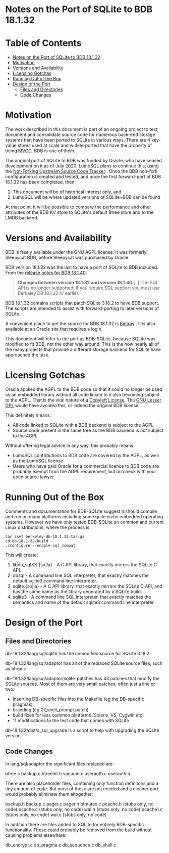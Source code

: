 <!-- Copyright 2020 The LumoSQL Authors, see LICENSES/CC-BY-SA-4.0 -->

<!-- SPDX-License-Identifier: CC-BY-SA-4.0 -->
<!-- SPDX-FileCopyrightText: 2020 The LumoSQL Authors -->
<!-- SPDX-ArtifactOfProjectName: LumoSQL -->
<!-- SPDX-FileType: Documentation -->
<!-- SPDX-FileComment: Original by Dan Shearer, 2020 -->

Notes on the Port of SQLite to BDB 18.1.32
==========================================


Table of Contents
=================

   * [Notes on the Port of SQLite to BDB 18.1.32](#notes-on-the-port-of-sqlite-to-bdb-18132)
   * [Motivation](#motivation)
   * [Versions and Availability](#versions-and-availability)
   * [Licensing Gotchas](#licensing-gotchas)
   * [Running Out of the Box](#running-out-of-the-box)
   * [Design of the Port](#design-of-the-port)
      * [Files and Directories](#files-and-directories)
      * [Code Changes](#code-changes)

# Motivation

The work described in this document is part of an ongoing project to test,
document and consolidate source code for numerous back-end storage systems that
have been ported to SQLite in various ways. There are 4 key-value stores used
at scale and widely-ported that have the property of being
[MVCC](https://en.wikipedia.org/wiki/Multiversion_concurrency_control). BDB is
one of them.

The original port of SQLite to BDB was funded by Oracle, who have ceased development
on it as of July 2020. LumoSQL plans to continue this, using the 
[Not-Forking Upstream Source Code Tracker](./lumo-not-forking.md) . Once the BDB non-fork 
configuration is created and tested, and once the first forward-port of BDB 18.1.32 
has been completed, then:

1. This document will be of historical interest only, and
2. LumoSQL will be where updated versions of SQLite+BDB can be found

At that point, it will be possible to compare the performance and other
attributes of the BDB KV store to SQLite's default Btree store and to the LMDB
backend.

# Versions and Availability

BDB is freely available under the GNU AGPL license. It was formerly Sleepycat
BDB, before Sleepycat was purchased by Oracle. 

BDB version 18.1.32 was the last to have a port of SQLite to BDB included. From
the 
[release notes for BDB 18.1.40](https://download.oracle.com/otndocs/products/berkeleydb/html/changelog_18_1_40.html):

> **Changes between version 18.1.32 and version 18.1.40** [..]
> The SQL API is no longer supported. 
> If you require SQL support you must use Berkeley DB 18.1.32 or earlier. 

BDB 18.1.32 contains scripts that patch SQLite 3.18.2 to have BDB support. The scripts are 
intended to assist with forward-porting to later versions of SQLite.

A convenient place to get the source for BDB 18.1.32 is
[Bintray](https://bintray.com/version/files/homebrew/mirror/berkeley-db/18.1.32)
.  It is also available at an Oracle site that requires a login. 

This document will refer to the port as BDB-SQLite, because SQLite was modified
to fit BDB, not the other way around. This is the how nearly all of the many
projects that provide a different storage backend for SQLite have approached
the task.

# Licensing Gotchas

Oracle applied the AGPL to the BDB code so that it could no longer be used as
an embedded library without all code linked to it also becoming subject to the
AGPL. That is the viral nature of a 
[Copyleft License](https://en.wikipedia.org/wiki/Viral_license). The 
[GNU Lesser GPL](https://en.wikipedia.org/wiki/GNU_Lesser_General_Public_License) would have 
avoided this, or indeed the original BDB license. 

This definitely means:

* All code linked to SQLite with a BDB backend is subject to the AGPL
* Source code present in the same tree as the BDB backend is *not* subject to the AGPL

Without offering legal advice in any way, this probably means:

* LumoSQL contributions to BDB code are covered by the AGPL, as well as the LumoSQL license
* Users who have paid Oracle for a commercial licence to BDB code are probably exempt from the AGPL requirement, but do check with your open source lawyer


# Running Out of the Box

Comments and documentation for BDB-SQLite suggest it should compile and run on
many platforms including some quite niche embedded operating systems.  However
we have only tested BDB-SQLite on common and current Linux distributions, where
the process is:

```
tar zxvf berkeley-db-18.1.32.tar.gz
cd db-18.1.32/build
./configure --enable-sql_compat
```

This will create:
1. libdb_sqlXX.{so|la} - A C API library, that exactly mirrors the SQLite
   C API.
2. dbsql - A command line SQL interpreter, that exactly matches
   the default sqlite3 command line interpreter.
3. sqlite.{so|la} - A C API library, that exactly mirrors the SQLite C API,
   and has the same name as the library generated by a SQLite build.
4. sqlite3 - A command line SQL interpreter, that exactly matches the 
   semantics and name of the default sqlite3 command line interpreter.

# Design of the Port

## Files and Directories

db-18.1.32/lang/sql/sqlite has the unmodified source for SQLite 3.18.2

db-18.1.32/lang/sql/adaptor has all of the replaced SQLite source files, 
such as btree.c

db-18.1.32/lang/sql/adaptor/sqlite-patches has 43 patches that modify the SQLite
sources. Most of them are very small patches, often just a line or two:

* inserting DB-specific files into the Makefile (eg the DB-specific pragmas)
* branding (eg 07_shell_prompt.patch)
* build fixes for less common platforms (Solaris, VS, Cygwin etc)
* 11 modifications to the test code that comes with SQLite

db-18.1.32/dist/s_sql_upgrade is a script to help with upgrading the SQLite version

## Code Changes

In lang/sql/adaptor the significant files replaced are:

btree.c
backup.c
btreeInt.h
vacuum.c
userauth.c
userauth.h

There are also placeholder files, containing only function definitons and a
tiny amount of code. But most of these are not needed and a cleaner port would
probably eliminate them altogether:

backup.h
backup.c
pager.c
pager.h
btmutex.c
pcache.h  (stubs only, no code)
pcache.c  (stubs only, no code)
wal.h     (stubs only, no code)
pcache1.c (stubs only, no code)
wal.c     (stubs only, no code)

In addition there are files added to SQLite for entirely BDB-specific functionality. These
could probably be removed from the build without causing problems elsewhere:

db_encrypt.c
db_pragma.c
db_sequence.c
db_shell.c 
